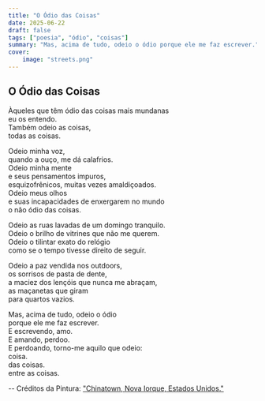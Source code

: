 ```yaml
---
title: "O Ódio das Coisas"
date: 2025-06-22
draft: false
tags: ["poesia", "ódio", "coisas"]
summary: "Mas, acima de tudo, odeio o ódio porque ele me faz escrever."
cover:
    image: "streets.png"
---
```


## O Ódio das Coisas

Àqueles que têm ódio das coisas mais mundanas<br>
eu os entendo.<br>
Também odeio as coisas, <br>
todas as coisas.<br>

Odeio minha voz,<br>
quando a ouço, me dá calafrios.<br>
Odeio minha mente<br>
e seus pensamentos impuros,<br>
esquizofrênicos, muitas vezes amaldiçoados.<br>
Odeio meus olhos<br>
e suas incapacidades de enxergarem no mundo<br>
o não ódio das coisas.<br>

Odeio as ruas lavadas de um domingo tranquilo.<br>
Odeio o brilho de vitrines que não me querem.<br>
Odeio o tilintar exato do relógio <br>
como se o tempo tivesse direito de seguir.<br>

Odeio a paz vendida nos outdoors,<br>
os sorrisos de pasta de dente,<br>
a maciez dos lençóis que nunca me abraçam,<br>
as maçanetas que giram<br>
para quartos vazios.<br>

Mas, acima de tudo, odeio o ódio<br>
porque ele me faz escrever.<br>
E escrevendo, amo.<br>
E amando, perdoo.<br>
E perdoando, torno-me aquilo que odeio:<br>
coisa.<br>
das coisas.<br>
entre as coisas.

--
Créditos da Pintura: ["Chinatown, Nova Iorque, Estados Unidos."](https://www.rawpixel.com/image/3291941/free-photo-image-new-york-streets-city)
